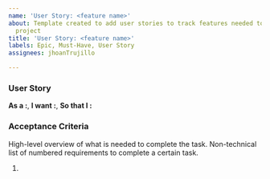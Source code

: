 ```yaml
---
name: 'User Story: <feature name>'
about: Template created to add user stories to track features needed to complete our
  project
title: 'User Story: <feature name>'
labels: Epic, Must-Have, User Story
assignees: jhoanTrujillo

---
```


### User Story

**As a :**,
**I want :**,
**So that I :**

### Acceptance Criteria 
High-level overview of what is needed to complete the task. Non-technical list of numbered requirements to complete a certain task. 

1.

